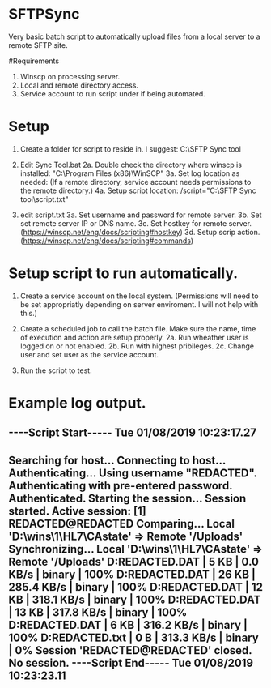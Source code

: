# SFTPSync
Very basic batch script to automatically upload files from a local server to a remote SFTP site.


#Requirements
1. Winscp on processing server.
2. Local and remote directory access.
3. Service account to run script under if being automated.

# Setup
1. Create a folder for script to reside in. I suggest: C:\SFTP Sync tool
2. Edit Sync Tool.bat
2a. Double check the directory where winscp is installed: "C:\Program Files (x86)\WinSCP"
3a. Set log location as needed: (If a remote directory, service account needs permissions to the remote directory.)
4a. Setup script location: /script="C:\SFTP Sync tool\script.txt"

3. edit script.txt
3a. Set username and password for remote server.
3b. Set set remote server IP or DNS name.
3c. Set hostkey for remote server. (https://winscp.net/eng/docs/scripting#hostkey)
3d. Setup scrip action. (https://winscp.net/eng/docs/scripting#commands)

# Setup script to run automatically.
1. Create a service account on the local system. (Permissions will need to be set appropriatly depending on server enviroment. I will not help with this.)
2. Create a scheduled job to call the batch file. Make sure the name, time of execution and action are setup properly.
2a. Run wheather user is logged on or not enabled.
2b. Run with highest pribileges.
2c. Change user and set user as the service account.

3. Run the script to test.

# Example log output.

----Script Start-----
Tue 01/08/2019 10:23:17.27
---------------------
Searching for host...
Connecting to host...
Authenticating...
Using username "REDACTED".
Authenticating with pre-entered password.
Authenticated.
Starting the session...
Session started.
Active session: [1] REDACTED@REDACTED
Comparing...
Local 'D:\wins\1\HL7\CAstate' => Remote '/Uploads'
Synchronizing...
Local 'D:\wins\1\HL7\CAstate' => Remote '/Uploads'
D:REDACTED.DAT | 5 KB | 0.0 KB/s | binary | 100%
D:REDACTED.DAT | 26 KB | 285.4 KB/s | binary | 100%
D:REDACTED.DAT | 12 KB | 318.1 KB/s | binary | 100%
D:REDACTED.DAT | 13 KB | 317.8 KB/s | binary | 100%
D:REDACTED.DAT | 6 KB | 316.2 KB/s | binary | 100%
D:REDACTED.txt | 0 B | 313.3 KB/s | binary | 0%
Session 'REDACTED@REDACTED' closed.
No session.
----Script End-----
Tue 01/08/2019 10:23:23.11
-------------------
